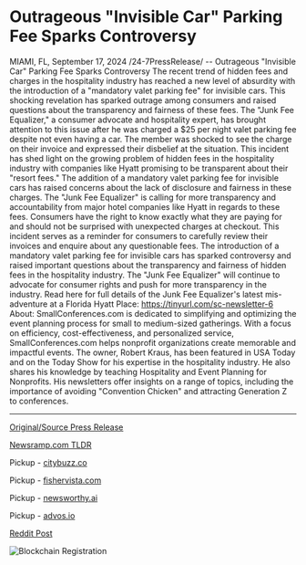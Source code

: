 # Outrageous "Invisible Car" Parking Fee Sparks Controversy

MIAMI, FL, September 17, 2024 /24-7PressRelease/ -- Outrageous "Invisible Car" Parking Fee Sparks Controversy  The recent trend of hidden fees and charges in the hospitality industry has reached a new level of absurdity with the introduction of a "mandatory valet parking fee" for invisible cars. This shocking revelation has sparked outrage among consumers and raised questions about the transparency and fairness of these fees.  The "Junk Fee Equalizer," a consumer advocate and hospitality expert, has brought attention to this issue after he was charged a $25 per night valet parking fee despite not even having a car. The member was shocked to see the charge on their invoice and expressed their disbelief at the situation.  This incident has shed light on the growing problem of hidden fees in the hospitality industry with companies like Hyatt promising to be transparent about their "resort fees." The addition of a mandatory valet parking fee for invisible cars has raised concerns about the lack of disclosure and fairness in these charges.  The "Junk Fee Equalizer" is calling for more transparency and accountability from major hotel companies like Hyatt in regards to these fees. Consumers have the right to know exactly what they are paying for and should not be surprised with unexpected charges at checkout. This incident serves as a reminder for consumers to carefully review their invoices and enquire about any questionable fees.  The introduction of a mandatory valet parking fee for invisible cars has sparked controversy and raised important questions about the transparency and fairness of hidden fees in the hospitality industry. The "Junk Fee Equalizer" will continue to advocate for consumer rights and push for more transparency in the industry.   Read here for full details of the Junk Fee Equalizer's latest mis-adventure at a Florida Hyatt Place: https://tinyurl.com/sc-newsletter-6  About: SmallConferences.com is dedicated to simplifying and optimizing the event planning process for small to medium-sized gatherings. With a focus on efficiency, cost-effectiveness, and personalized service, SmallConferences.com helps nonprofit organizations create memorable and impactful events.  The owner, Robert Kraus, has been featured in USA Today and on the Today Show for his expertise in the hospitality industry. He also shares his knowledge by teaching Hospitality and Event Planning for Nonprofits. His newsletters offer insights on a range of topics, including the importance of avoiding "Convention Chicken" and attracting Generation Z to conferences. 

---

[Original/Source Press Release](https://www.24-7pressrelease.com/press-release/514388/outrageous-invisible-car-parking-fee-sparks-controversy)
                    

[Newsramp.com TLDR](https://newsramp.com/curated-news/outrageous-invisible-car-parking-fee-sparks-controversy/89cff9941b9b075e76ff0bd7b6a8fb07) 


Pickup - [citybuzz.co](https://citybuzz.co/2024/09/17/controversial-invisible-car-parking-fee-raises-concerns-in-hospitality-industry)

Pickup - [fishervista.com](https://fishervista.com/en/hotel-s-invisible-car-parking-fee-raises-concerns-about-hidden-charges/20246884)

Pickup - [newsworthy.ai](https://newsworthy.ai/curated/hotel-s-invisible-car-parking-fee-ignites-debate-on-hidden-charges/20246884)

Pickup - [advos.io](https://advos.io/en/hotel-guest-charged-for-parking-non-existent-car-exposing-industry-wide-fee-practices/20246884)
 



[Reddit Post](https://www.reddit.com/r/TravelAndLeisureNews/comments/1fistmi/outrageous_invisible_car_parking_fee_sparks/) 



![Blockchain Registration](https://cdn.newsramp.app/24-7PressRelease/qrcode/249/17/joinpd0w.webp)